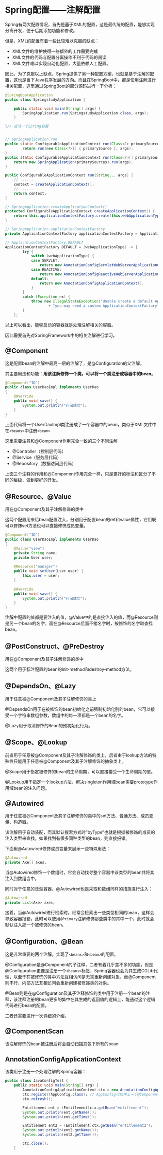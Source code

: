# Spring配置——注解配置

Spring有两大配置情况，首先是基于XML的配置，这是最传统的配置，能够实现分离开发，便于后期添加功能和修改。

但是，XML的配置有着一些比较难以克服的缺点：

- XML文件的维护使得一些额外的工作需要完成
- XML文件的代码与配置分离操作不利于代码的阅读
- XML文件难以实现自动化配置，大量依赖人工配置。

因此，为了克服以上缺点，Spring提供了另一种配置方案，也就是基于注解的配置，这也是当下Java程序发展的方向。而且在SpringBoot中，都是使用注解进行相关配置，这里通过SpringBoot的部分源码进行一下分析：

```java
@SpringBootApplication
public class SpringstudyApplication {

	public static void main(String[] args) {
		SpringApplication.run(SpringstudyApplication.class, args);
	}

}// 启动一个Spring容器


// SpringApplication.run
public static ConfigurableApplicationContext run(Class<?> primarySource, String... args) {
		return run(new Class<?>[] { primarySource }, args);
}
public static ConfigurableApplicationContext run(Class<?>[] primarySources, String[] args) {
	return new SpringApplication(primarySources).run(args);
}

public ConfigurableApplicationContext run(String... args) {
    // ......
	context = createApplicationContext();
    // ......
    return context;
}

// SpringApplication.createApplicationContext()
protected ConfigurableApplicationContext createApplicationContext() {
	return this.applicationContextFactory.create(this.webApplicationType);
}

// SpringApplication.applicationContextFactory
private ApplicationContextFactory applicationContextFactory = ApplicationContextFactory.DEFAULT;

// ApplicationContextFactory.DEFAULT
ApplicationContextFactory DEFAULT = (webApplicationType) -> {
		try {
			switch (webApplicationType) {
			case SERVLET:
				return new AnnotationConfigServletWebServerApplicationContext();
			case REACTIVE:
				return new AnnotationConfigReactiveWebServerApplicationContext();
			default:
				return new AnnotationConfigApplicationContext();
			}
		}
		catch (Exception ex) {
			throw new IllegalStateException("Unable create a default ApplicationContext instance, "
					+ "you may need a custom ApplicationContextFactory", ex);
		}
	};
```

以上可以看出，能够启动的容器就是处理注解相关的容器。

因此需要首先对SpringFramework中的相关注解进行学习。

## @Component

这是配置bean的注解中最高一层的注解了，是@Configuration的父注解。

其主要用法和功能：**用该注解修饰一个类，可以将一个类注册成容器中的bean**。

```java
@Component("ID")
public class UserDaoImpl implements UserDao
{
    @Override
    public void save() {
        System.out.println("存储成功");
    }
}
```

上面代码将一个UserDaoImpl类注册成了一个容器中的bean，类似于XML文件中在`<beans>`中注册`<bean>`

这里需要注意和@Component作用完全一致的三个不同注解

- @Controller（控制层代码）
- @Service（服务层代码）
- @Repository（数据访问层代码）

上面三个注释的作用和@Component作用完全一样，只是更好的标注和区分了不同的层级，做到更好的开发。



## @Resource、@Value

用在@Component及其子注解修饰的类中

这两个配置用来给bean配置注入，分别用于配置bean的ref和value属性，它们既可以修饰set方法也可以直接修饰成员变量。

```java
@Component("ID")
public class UserDaoImpl implements UserDao
{
    @Value("view")
    private String name;
    private User user;
    
    @Resource("manager")
    public void setUser(User user) {
        this.user = user;
    }
    
    @Override
    public void save() {
        System.out.println("存储成功");
    }
}
```

注解中配置的值都是要注入的值，@Value中的是直接注入的值，而@Resource则是另一个bean的名字，而在@Resource后面不接名字时，按修饰的名字取查找bean。



## @PostConstruct、@PreDestroy

用在@Component及其子注解修饰的类中

这两个用于标注配置的bean的init-method和destroy-method方法。



## @DependsOn、@Lazy

用于任意被@Component及其子注解修饰的类上

@DependsOn用于在被修饰的bean初始化之前强制初始化别的bean，它可以接受一个字符串数组参数，数组中的每一项都是一个bean的名字。

@Lazy用于取消修饰的Bean的预初始化行为。



## @Scope、@Lookup

前者用于任意被@Component及其子注解修饰的类上，后者由于lookup方法的特殊性只能用于任意被@Component及其子注解修饰的抽象类上。

@Scope用于指定被修饰的bean的生命周期，可以直接接受一个生命周期的值。

@Lookup用于指定一个lookup方法，解决singleton作用域bean需要prototype作用域bean的注入问题。



## @Autowired

用于任意被@Component及其子注解修饰的类中的set方法、普通方法、成员变量、构造器。

该注解用于自动装配，而其默认搜索方式时“byType”也就是根据被修饰的成员的注入类型来查找，如果找到有很多同种类型的bean，则直接报错。

下面用@Autowired修饰成员变量来展示一些特殊用法：

```java
@Autowired
private Axe[] axes;
```

当@Autowired修饰一个数组时，它会自动找寻整个容器中该类型的bean并将其注入到数组当中。

同时对于任意的泛型容器，@Autowired也是采取和数组同样的措施进行注入：

```java
@Autowired
private List<Axe> axes;
```



接着，当@Autowired进行检索时，经常会检索出一些类型相同的bean，这样会导致容器报错，此时可以使用`@Primary`注解修饰那些类中的其中一个，此时就会默认注入那一个被修饰的bean。



## @Configuration、@Bean

这是非常重要的两个注解，实现了`<beans>`和`<bean>`的配置。

@Configuration是@Component的子注释，二者有着几乎差不多的功能，但是@Configuration更像是注册一个`<beans>`标签，Spring容器也会为其生成CGLib代理，以至于在被修饰的类中方法互相访问是无需重新创建对象，而@Component则不行，内部方法互相访问会重新创建被修饰类的对象。

@Bean则是在@Configuration及其子注释修饰的类中用于注册一个bean的注释，该注释注册的bean更多的集中在其生成的返回值的逻辑上，能通过这个逻辑代码进行bean的配置。

二者还需要进行一次详细的介绍。





## @ComponentScan

该注解修饰的bean被注册后将会自动扫描其包下所有的bean



## AnnotationConfigApplicationContext

该类用于注册一个处理注解的Spring容器：

```java
public class JavaConfigTest {
    public static void main(String[] arg) {
        AnnotationConfigApplicationContext ctx = new AnnotationConfigApplicationContext();
        ctx.register(AppConfig.class); // AppConfig可以带上一个@ComponentScan注解
        ctx.refresh();

        Entitlement ent = (Entitlement)ctx.getBean("entitlement");
        System.out.println(ent.getName());
        System.out.println(ent.getTime());

        Entitlement ent2 = (Entitlement)ctx.getBean("entitlement2");
        System.out.println(ent2.getName());
        System.out.println(ent2.getTime());

        ctx.close();
    }
```





